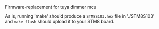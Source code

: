 Firmware-replacement for tuya dimmer mcu

As is, running 'make' should produce a `STM8S103.hex` file 
in './STM8S103' and `make flash` should upload it to your STM8 board.
